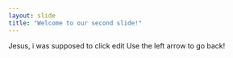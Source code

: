 ```yaml
---
layout: slide
title: "Welcome to our second slide!"
---
```

Jesus, i was supposed to click edit 
Use the left arrow to go back!

